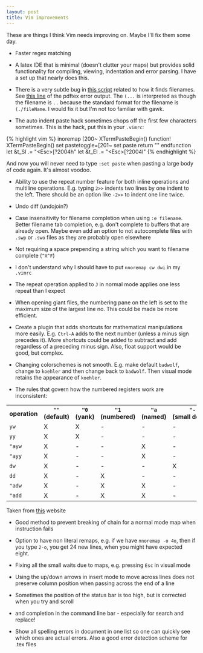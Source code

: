 ```yaml
---
layout: post
title: Vim improvements
---
```

These are things I think Vim needs improving on. Maybe I'll fix them some day.

- Faster regex matching

- A latex IDE that is minimal (doesn't clutter your maps) but provides solid functionality for compiling, viewing, indentation and error parsing. I have a set up that nearly does this.

- There is a very subtle bug in <a href="http://www.vim.org/scripts/script.php?script_id=2325">this script</a> related to how it finds filenames. See <a href="https://gist.github.com/texasflood/b330df17f74c90e2b5da#file-latexerrorfilterbug-L44">this line</a> of the pdftex error output. The `(...` is interpreted as though the filename is `..` because the standard format for the filename is `(./fileName`. I would fix it but I'm not too familiar with gawk.

- The auto indent paste hack sometimes chops off the first few characters sometimes. This is the hack, put this in your `.vimrc`:

{% highlight vim %}
inoremap <special> <expr> <Esc>[200~ XTermPasteBegin()
function! XTermPasteBegin()
  set pastetoggle=<Esc>[201~
  set paste
  return ""
endfunction
let &t_SI .= "\<Esc>[?2004h"
let &t_EI .= "\<Esc>[?2004l"
{% endhighlight %}

And now you will never need to type `:set paste` when pasting a large body of code again. It's almost voodoo.

- Ability to use the repeat number feature for both inline operations and multiline operations. E.g. typing `2>>` indents two lines by one indent to the left. There should be an option like `-2>>` to indent one line twice.

- Undo diff (undojoin?)

- Case insensitivity for filename completion when using `:e filename`. Better filename tab completion, e.g. don't complete to buffers that are already open. Maybe even add an option to not autocomplete files with `.swp` or `.swo` files as they are probably open elsewhere

- Not requiring a space prepending a string which you want to filename complete (`^X^F`)

- I don't understand why I should have to put `nnoremap cw dwi` in my `.vimrc`

- The repeat operation applied to `J` in normal mode applies one less repeat than I expect

- When opening giant files, the numbering pane on the left is set to the maximum size of the largest line no. This could be made be more efficient.

- Create a plugin that adds shortcuts for mathematical manipulations more easily. E.g. `Ctrl-A` adds to the next number (unless a minus sign precedes it). More shortcuts could be added to subtract and add regardless of a preceding minus sign. Also, float support would be good, but complex.

- Changing colorschemes is not smooth. E.g. make default `badwolf`, change to `koehler` and then change back to `badwolf`. Then visual mode retains the appearance of `koehler`.

- The rules that govern how the numbered registers work are inconsistent:

<table>
  <tr>
    <th>operation</th>
    <th><code>""</code> (default)</th>
    <th><code>"0</code> (yank)</th>
    <th><code>"1</code> (numbered)</th>
    <th><code>"a</code> (named)</th>
    <th><code>"-</code> (small&nbsp;delete)</th>
  </tr>

  <tr>
    <td><code>yw</code></td>
    <td>X</td>
    <td>X</td>
    <td>-</td>
    <td>-</td>
    <td>-</td>
  </tr>

  <tr>
    <td><code>yy</code></td>
    <td>X</td>
    <td>X</td>
    <td>-</td>
    <td>-</td>
    <td>-</td>
  </tr>

  <tr>
    <td><code>"ayw</code></td>
    <td>X</td>
    <td>-</td>
    <td>-</td>
    <td>X</td>
    <td>-</td>
  </tr>

  <tr>
    <td><code>"ayy</code></td>
    <td>X</td>
    <td>-</td>
    <td>-</td>
    <td>X</td>
    <td>-</td>
  </tr>

  <tr>
    <td><code>dw</code></td>
    <td>X</td>
    <td>-</td>
    <td>-</td>
    <td>-</td>
    <td>X</td>
  </tr>

  <tr>
    <td><code>dd</code></td>
    <td>X</td>
    <td>-</td>
    <td>X</td>
    <td>-</td>
    <td>-</td>
  </tr>

  <tr>
    <td><code>"adw</code></td>
    <td>X</td>
    <td>-</td>
    <td>X</td>
    <td>X</td>
    <td>-</td>
  </tr>

  <tr>
    <td><code>"add</code></td>
    <td>X</td>
    <td>-</td>
    <td>X</td>
    <td>X</td>
    <td>-</td>
  </tr>
</table>

Taken from <a href="http://vimcasts.org/blog/2013/11/registers-the-good-the-bad-and-the-ugly-parts/">this</a> website

- Good method to prevent breaking of chain for a normal mode map when instruction fails

- Option to have non literal remaps, e.g. if we have `nnoremap -o 4o`, then if you type `2-o`, you get 24 new lines, when you might have expected eight.

- Fixing all the small waits due to maps, e.g. pressing `Esc` in visual mode

- Using the up/down arrows in insert mode to move across lines does not preserve column position when passing across the end of a line

- Sometimes the position of the status bar is too high, but is corrected when you try and scroll

- <C-p> and <C-n> completion in the command line bar - especially for search and replace!

- Show all spelling errors in document in one list so one can quickly see which ones are actual errors. Also a good error detection scheme for .tex files
